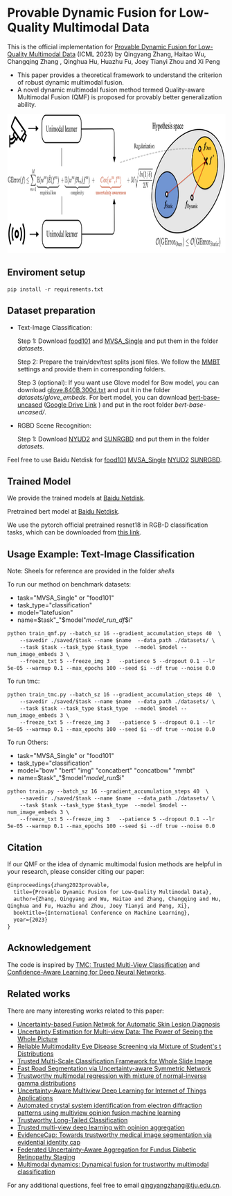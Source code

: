 # Provable Dynamic Fusion for Low-Quality Multimodal Data

This is the official implementation for [Provable Dynamic Fusion for Low-Quality Multimodal Data](https://icml.cc/virtual/2023/poster/25229) (ICML 2023) by Qingyang Zhang, Haitao Wu, Changqing Zhang , Qinghua Hu, Huazhu Fu, Joey Tianyi Zhou and Xi Peng

- This paper provides a theoretical framework to understand the criterion of robust dynamic multimodal fusion.
- A novel dynamic multimodal fusion method termed Quality-aware Multimodal Fusion (QMF) is proposed for provably better generalization ability.


<p align="center">
<img src="./illustration.png" width="850" height="320">
</p>

## Enviroment setup

```
pip install -r requirements.txt
```

## Dataset preparation

- Text-Image Classification: 

  Step 1: Download [food101](https://www.kaggle.com/datasets/gianmarco96/upmcfood101) and [MVSA_Single](https://www.kaggle.com/datasets/vincemarcs/mvsasingle) and put them in the folder *datasets*.

  Step 2: Prepare the train/dev/test splits jsonl files. We follow the [MMBT](https://github.com/facebookresearch/mmbt) settings and provide them in corresponding folders.

  Step 3 (optional): If you want use Glove model for Bow model, you can download [glove.840B.300d.txt](https://www.kaggle.com/datasets/takuok/glove840b300dtxt) and put it in the folder *datasets/glove_embeds*. For bert model, you can download [bert-base-uncased](https://huggingface.co/google-bert/bert-base-uncased) ([Google Drive Link](https://drive.google.com/file/d/1INsaOg6_LtvlaJtQuPyn3_wgsCDZZKwU/view?usp=sharing) ) and put in the root folder *bert-base-uncased/*.

- RGBD Scene Recognition:

   Step 1: Download [NYUD2](https://drive.google.com/file/d/1F_BJ9iAJF8atCgSf1xW1NIZJYMssj0-y/view?usp=drive_link) and [SUNRGBD](https://drive.google.com/file/d/1XzgYNsez-glZIYMt_6jni2mbVf1mWvT9/view?usp=drive_link) and put them in the folder *datasets.*

Feel free to use Baidu Netdisk for [food101](https://pan.baidu.com/s/1Tj7jRptTt2V6bxfwrvDSQg?pwd=5jy4) [MVSA_Single](https://pan.baidu.com/s/1URVP8AifWuwIFy6v0uAPOA?pwd=18fw) [NYUD2](https://pan.baidu.com/s/1214yDgGeOIbSsWly2MLnuA?pwd=xhq3) [SUNRGBD](https://pan.baidu.com/s/1HiHRwuGdnFPlZ9gvGyOZEg?pwd=pv6m).

## Trained Model
We provide the trained models at [Baidu Netdisk](https://pan.baidu.com/s/1fPltY-QP0YDuthbg89D_aA?pwd=8995).

Pretrained bert model at [Baidu Netdisk](https://pan.baidu.com/s/1TMg1uiMTZNxKT1O62wgfvg?pwd=zu13).

We use the pytorch official pretrained resnet18 in RGB-D classification tasks, which can be downloaded from [this link](https://s3.amazonaws.com/pytorch/models/resnet18-5c106cde.pth).

## Usage Example: Text-Image Classification
Note: Sheels for reference are provided in the folder *shells*

To run our method on benchmark datasets:
- task="MVSA_Single" or "food101"
- task_type="classification"
- model="latefusion"
- name=$task"_"$model"_model_run_df_$i"
```
python train_qmf.py --batch_sz 16 --gradient_accumulation_steps 40  \
    --savedir ./saved/$task --name $name  --data_path ./datasets/ \
    --task $task --task_type $task_type  --model $model --num_image_embeds 3 \
    --freeze_txt 5 --freeze_img 3   --patience 5 --dropout 0.1 --lr 5e-05 --warmup 0.1 --max_epochs 100 --seed $i --df true --noise 0.0
```

To run tmc:
```
python train_tmc.py --batch_sz 16 --gradient_accumulation_steps 40  \
    --savedir ./saved/$task --name $name  --data_path ./datasets/ \
    --task $task --task_type $task_type  --model $model --num_image_embeds 3 \
    --freeze_txt 5 --freeze_img 3   --patience 5 --dropout 0.1 --lr 5e-05 --warmup 0.1 --max_epochs 100 --seed $i --df true --noise 0.0
```

To run Others:
- task="MVSA_Single" or "food101"
- task_type="classification"
- model="bow" "bert" "img" "concatbert" "concatbow" "mmbt"
- name=$task"_"$model"_model_run_$i"
```
python train.py --batch_sz 16 --gradient_accumulation_steps 40  \
    --savedir ./saved/$task --name $name  --data_path ./datasets/ \
    --task $task --task_type $task_type  --model $model --num_image_embeds 3 \
    --freeze_txt 5 --freeze_img 3   --patience 5 --dropout 0.1 --lr 5e-05 --warmup 0.1 --max_epochs 100 --seed $i --df true --noise 0.0
```



## Citation

If our QMF or the idea of dynamic multimodal fusion methods are helpful in your research, please consider citing our paper:

```
@inproceedings{zhang2023provable,
  title={Provable Dynamic Fusion for Low-Quality Multimodal Data},
  author={Zhang, Qingyang and Wu, Haitao and Zhang, Changqing and Hu, Qinghua and Fu, Huazhu and Zhou, Joey Tianyi and Peng, Xi},
  booktitle={International Conference on Machine Learning},
  year={2023}
}
```

## Acknowledgement

The code is inspired by [TMC: Trusted Multi-View Classification](https://github.com/hanmenghan/TMC) and [Confidence-Aware Learning for Deep Neural Networks](https://github.com/daintlab/confidence-aware-learning).

## Related works

There are many interesting works related to this paper:

- [Uncertainty-based Fusion Netwok for Automatic Skin Lesion Diagnosis](https://ieeexplore.ieee.org/document/9994932/)
- [Uncertainty Estimation for Multi-view Data: The Power of Seeing the Whole Picture](https://arxiv.org/abs/2210.02676)
- [Reliable Multimodality Eye Disease Screening via Mixture of Student's t Distributions](https://arxiv.org/abs/2303.09790)
- [Trusted Multi-Scale Classification Framework for Whole Slide Image](https://arxiv.org/abs/2207.05290)
- [Fast Road Segmentation via Uncertainty-aware Symmetric Network](https://arxiv.org/abs/2203.04537)
- [Trustworthy multimodal regression with mixture of normal-inverse gamma distributions](https://arxiv.org/abs/2111.08456)
- [Uncertainty-Aware Multiview Deep Learning for Internet of Things Applications](https://ieeexplore.ieee.org/document/9906001/)
- [Automated crystal system identification from electron diffraction patterns using multiview opinion fusion machine learning](https://chemrxiv.org/engage/chemrxiv/article-details/644beb010d87b493e3718ca8)
- [Trustworthy Long-Tailed Classification](https://arxiv.org/abs/2111.09030)
- [Trusted multi-view deep learning with opinion aggregation](https://ojs.aaai.org/index.php/AAAI/article/view/20724)
- [EvidenceCap: Towards trustworthy medical image segmentation via evidential identity cap](https://www.arxiv-vanity.com/papers/2301.00349/)
- [Federated Uncertainty-Aware Aggregation for Fundus Diabetic Retinopathy Staging](https://arxiv.org/abs/2303.13033)
- [Multimodal dynamics: Dynamical fusion for trustworthy multimodal classification](https://openaccess.thecvf.com/content/CVPR2022/papers/Han_Multimodal_Dynamics_Dynamical_Fusion_for_Trustworthy_Multimodal_Classification_CVPR_2022_paper.pdf)

For any additional questions, feel free to email qingyangzhang@tju.edu.cn.
